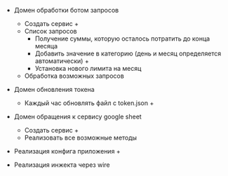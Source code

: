 * Домен обработки ботом запросов
    + Создать сервис +
    + Список запросов
        + Получение суммы, которую осталось потратить до конца месяца
        + Добавить значение в категорию (день и месяц определяется автоматически) +
        + Установка нового лимита на месяц
    + Обработка возможных запросов

* Домен обновления токена
    + Каждый час обновлять файл с token.json +

* Домен обращения к сервису google sheet
    + Создать сервис +
    + Реализовать все возможные методы

* Реализация конфига приложения +

* Реализация инжекта через wire